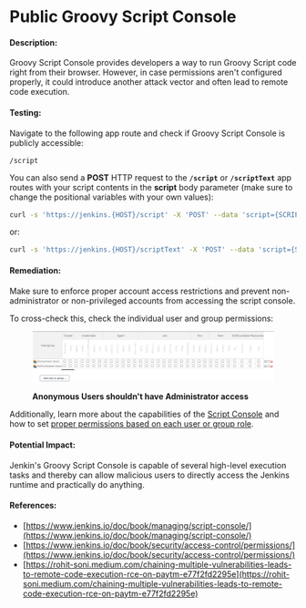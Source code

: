 # Public Groovy Script Console

#### Description:

Groovy Script Console provides developers a way to run Groovy Script code right from their browser. However, in case permissions aren't configured properly, it could introduce another attack vector and often lead to remote code execution.

#### Testing:

Navigate to the following app route and check if Groovy Script Console is publicly accessible:

```
/script
```

You can also send a **POST** HTTP request to the **`/script`** or **`/scriptText`** app routes with your script contents in the **script** body parameter (make sure to change the positional variables with your own values):

```bash
curl -s 'https://jenkins.{HOST}/script' -X 'POST' --data 'script={SCRIPT}'
```

or:

```bash
curl -s 'https://jenkins.{HOST}/scriptText' -X 'POST' --data 'script={SCRIPT}'
```

#### Remediation:

Make sure to enforce proper account access restrictions and prevent non-administrator or non-privileged accounts from accessing the script console.

To cross-check this, check the individual user and group permissions:

<figure><img src="../../.gitbook/assets/image (9).png" alt=""><figcaption><p><strong>Anonymous Users shouldn't have Administrator access</strong></p></figcaption></figure>

Additionally, learn more about the capabilities of the [Script Console](https://www.jenkins.io/doc/book/managing/script-console/) and how to set [proper permissions based on each user or group role](https://www.jenkins.io/doc/book/security/access-control/permissions/).

#### Potential Impact:

Jenkin's Groovy Script Console is capable of several high-level execution tasks and thereby can allow malicious users to directly access the Jenkins runtime and practically do anything.

#### References:

* [https://www.jenkins.io/doc/book/managing/script-console/](https://www.jenkins.io/doc/book/managing/script-console/)
* [https://www.jenkins.io/doc/book/security/access-control/permissions/](https://www.jenkins.io/doc/book/security/access-control/permissions/)
* [https://rohit-soni.medium.com/chaining-multiple-vulnerabilities-leads-to-remote-code-execution-rce-on-paytm-e77f2fd2295e](https://rohit-soni.medium.com/chaining-multiple-vulnerabilities-leads-to-remote-code-execution-rce-on-paytm-e77f2fd2295e)
